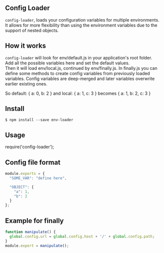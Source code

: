 ## Config Loader

`config-loader`, loads your configuration variables for multiple environments.  
It allows for more flexibility than using the environment variables due to the support of nested objects.  

## How it works
`config-loader` will look for env/default.js in your application's root folder.  
Add all the possible variables here and set the default values.  
Then it will load env/local.js, continued by env/finally.js.
In finally.js you can define some methods to create config variables from previously loaded variables.
Config variables are deep-merged and later variables overwrite earlier existing ones.  

So default: { a: 0, b: 2 } and local: { a: 1, c: 3 } becomes { a: 1, b: 2, c: 3 }

## Install

```
$ npm install --save env-loader
```

## Usage
require('config-loader');  

## Config file format
```js
module.exports = {
  "SOME_VAR": "define here",

  "OBJECT": {
	"a": 1,
	"b": 2
  }
};
```

## Example for finally
```js
function manipulate() {
  global.config.url = global.config.host + '/' + global.config.path;
}
module.export = manipulate();
```
